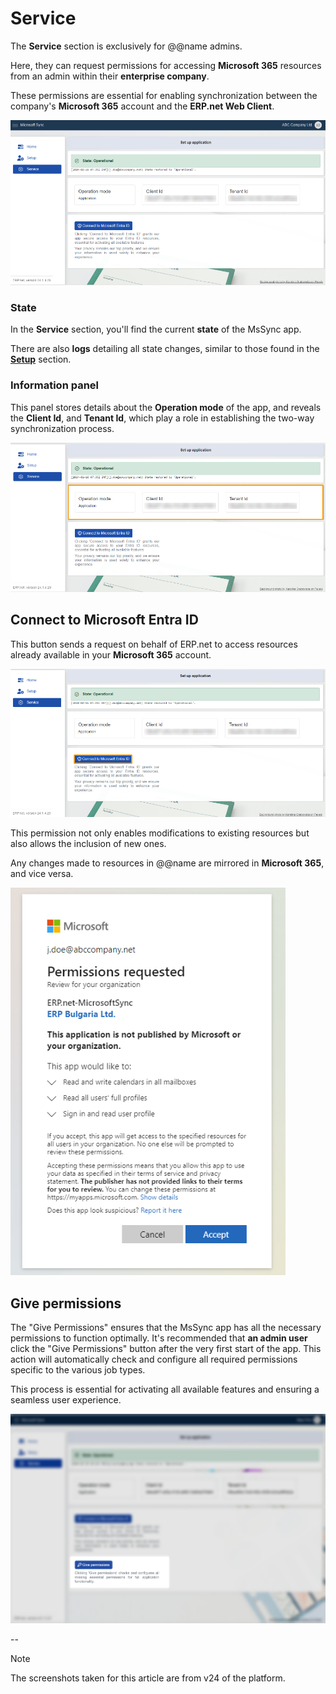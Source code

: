 # Service 

The **Service** section is exclusively for @@name admins. 

Here, they can request permissions for accessing **Microsoft 365** resources from an admin within their **enterprise company**. 

These permissions are essential for enabling synchronization between the company's **Microsoft 365** account and the **ERP.net Web Client**. 

 ![picture](pictures/Service_view_01_03.png)

### State 

In the **Service** section, you'll find the current **state** of the MsSync app.

There are also **logs** detailing all state changes, similar to those found in the **[Setup](https://docs.erp.net/tech/modules/applications/mssync/setup.html)** section. 
 
### Information panel 

This panel stores details about the **Operation mode** of the app, and reveals the **Client Id**, and **Tenant Id**, which play a role in establishing the two-way synchronization process.

![picture](pictures/Service_information_01_03.png)
 
## Connect to Microsoft Entra ID 

This button sends a request on behalf of ERP.net to access resources already available in your **Microsoft 365** account. 

![picture](pictures/Service_connect_01_03.png)

This permission not only enables modifications to existing resources but also allows the inclusion of new ones. 

Any changes made to resources in @@name are mirrored in **Microsoft 365**, and vice versa. 

![picture](pictures/Service_permission_01_03.png) 

## Give permissions

The "Give Permissions" ensures that the MsSync app has all the necessary permissions to function optimally. It's recommended that **an admin user** click the "Give Permissions" button after the very first start of the app. This action will automatically check and configure all required permissions specific to the various job types.

This process is essential for activating all available features and ensuring a seamless user experience.

![picture](pictures/service-give-permissions.png)

--

> [!NOTE]
> The screenshots taken for this article are from v24 of the platform.
